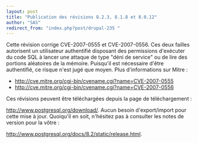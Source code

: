 ```yaml
---
layout: post
title: "Publication des révisions 8.2.3, 8.1.8 et 8.0.12"
author: "SAS"
redirect_from: "index.php?post/drupal-235 "
---
```




<p>Cette révision corrige CVE-2007-0555 et CVE-2007-0556. Ces deux failles autorisent un utilisateur authentifié disposant des permissions d'exécuter du code SQL à lancer une attaque de type "déni de service" ou de lire des portions aléatoires de la mémoire. Puisqu'il est nécessaire d'être authentifié, ce risque n'est jugé que moyen. Plus d'informations sur Mitre&nbsp;:</p>

<ul><li><a href="http://cve.mitre.org/cgi-bin/cvename.cgi?name=CVE-2007-0555">http://cve.mitre.org/cgi-bin/cvename.cgi?name=CVE-2007-0555</a> </li>

<li><a href="http://cve.mitre.org/cgi-bin/cvename.cgi?name=CVE-2007-0556">http://cve.mitre.org/cgi-bin/cvename.cgi?name=CVE-2007-0556</a></li>

</ul>

<p>Ces révisions peuvent être téléchargées depuis la page de téléchargement&nbsp;:

<a href="http://www.postgresql.org/download/" target="_blank">http://www.postgresql.org/download/</a>. Aucun besoin d'export/import pour cette mise à jour. Quoiqu'il en soit, n'hésitez pas à consulter les notes de version pour la vôtre&nbsp;:

<a href="http://www.postgresql.org/docs/8.2/static/release.html" target="_blank">http://www.postgresql.org/docs/8.2/static/release.html</a>.</p>